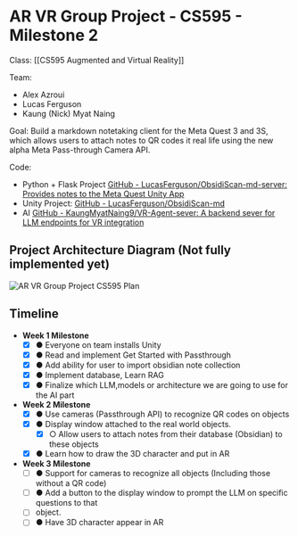 
# AR VR Group Project - CS595 - Milestone 2
Class: [[CS595 Augmented and Virtual Reality]]

Team:
- Alex Azroui
- Lucas Ferguson 
- Kaung (Nick) Myat Naing

Goal: Build a markdown notetaking client for the Meta Quest 3 and 3S, which allows users to attach notes to QR codes it real life using the new alpha Meta Pass-through Camera API. 

Code:
- Python + Flask Project [GitHub - LucasFerguson/ObsidiScan-md-server: Provides notes to the Meta Quest Unity App](https://github.com/LucasFerguson/ObsidiScan-md-server)
- Unity Project: [GitHub - LucasFerguson/ObsidiScan-md](https://github.com/LucasFerguson/ObsidiScan-md)
- AI [GitHub - KaungMyatNaing9/VR-Agent-sever: A backend sever for LLM endpoints for VR integration](https://github.com/KaungMyatNaing9/VR-Agent-sever)

## Project Architecture Diagram (Not fully implemented yet)
![AR VR Group Project CS595 Plan](https://github.com/user-attachments/assets/fae4249e-af23-40a1-8491-167b64e4bc49)

## Timeline
- **Week 1 Milestone**  
	- [x] ● Everyone on team installs Unity  
	- [x] ● Read and implement Get Started with Passthrough  
	- [x] ● Add ability for user to import obsidian note collection  
	- [x] ● Implement database, Learn RAG  
	- [x] ● Finalize which LLM,models or architecture we are going to use for the AI part  
- **Week 2 Milestone**  
	- [x] ● Use cameras (Passthrough API) to recognize QR codes on objects  
	- [x] ● Display window attached to the real world objects.  
		- [x] ○ Allow users to attach notes from their database (Obsidian) to these objects  
	- [x] ● Learn how to draw the 3D character and put in AR  
- **Week 3 Milestone**  
	- [ ] ● Support for cameras to recognize all objects (Including those without a QR code)  
	- [ ] ● Add a button to the display window to prompt the LLM on specific questions to that  
	- [ ] object.  
	- [ ] ● Have 3D character appear in AR
